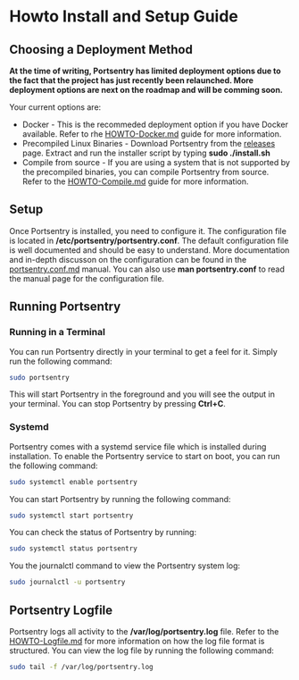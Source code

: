 # Howto Install and Setup Guide

## Choosing a Deployment Method

**At the time of writing, Portsentry has limited deployment options due to the fact that the project has just recently been relaunched. More deployment options are next on the roadmap and will be comming soon.**

Your current options are:

* Docker - This is the recommeded deployment option if you have Docker available. Refer to rhe [HOWTO-Docker.md](HOWTO-Docker.md) guide for more information.
* Precompiled Linux Binaries - Download Portsentry from the [releases](https://github.com/portsentry/portsentry/releases) page. Extract and run the installer script by typing **sudo ./install.sh**
* Compile from source - If you are using a system that is not supported by the precompiled binaries, you can compile Portsentry from source. Refer to the [HOWTO-Compile.md](HOWTO-Compile.md) guide for more information.

## Setup

Once Portsentry is installed, you need to configure it. The configuration file is located in **/etc/portsentry/portsentry.conf**. The default configuration file is well documented and should be easy to understand. More documentation and in-depth discusson on the configuration can be found in the [portsentry.conf.md](portsentry.conf.md) manual. You can also use **man portsentry.conf** to read the manual page for the configuration file.

## Running Portsentry

### Running in a Terminal

You can run Portsentry directly in your terminal to get a feel for it. Simply run the following command:

```bash
sudo portsentry
```

This will start Portsentry in the foreground and you will see the output in your terminal. You can stop Portsentry by pressing **Ctrl+C**.

### Systemd

Portsentry comes with a systemd service file which is installed during installation. To enable the Portsentry service to start on boot, you can run the following command:

```bash
sudo systemctl enable portsentry
```

You can start Portsentry by running the following command:

```bash
sudo systemctl start portsentry
```

You can check the status of Portsentry by running:

```bash
sudo systemctl status portsentry
```

You the journalctl command to view the Portsentry system log:

```bash
sudo journalctl -u portsentry
```

## Portsentry Logfile

Portsentry logs all activity to the **/var/log/portsentry.log** file. Refer to the [HOWTO-Logfile.md](HOWTO-Logfile.md) for more information on how the log file format is structured. You can view the log file by running the following command:

```bash
sudo tail -f /var/log/portsentry.log
```


